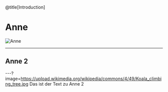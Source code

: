 @title[Introduction]

# Anne

![Anne](https://upload.wikimedia.org/wikipedia/commons/4/49/Koala_climbing_tree.jpg)


---

## Anne 2
---?image=https://upload.wikimedia.org/wikipedia/commons/4/49/Koala_climbing_tree.jpg
Das ist der Text zu Anne 2


